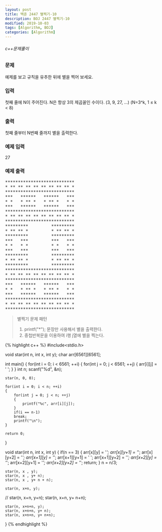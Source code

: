 ```yaml
---
layout: post
title: 백준 2447 별찍기-10
description: BOJ 2447 별찍기-10
modified: 2019-10-03
tags: [Algorithm, BOJ]
categories: [Algorithm]
---
```

###### c++문제풀이
 
### 문제

예제를 보고 규칙을 유추한 뒤에 별을 찍어 보세요.

### 입력

첫째 줄에 N이 주어진다. N은 항상 3의 제곱꼴인 수이다. (3, 9, 27, ...) (N=3^k, 1 ≤ k < 8)

### 출력
첫째 줄부터 N번째 줄까지 별을 출력한다.

### 예제 입력   
27

### 예제 출력  
<pre>
***************************
* ** ** ** ** ** ** ** ** *
***************************
***   ******   ******   ***
* *   * ** *   * ** *   * *
***   ******   ******   ***
***************************
* ** ** ** ** ** ** ** ** *
***************************
*********         *********
* ** ** *         * ** ** *
*********         *********
***   ***         ***   ***
* *   * *         * *   * *
***   ***         ***   ***
*********         *********
* ** ** *         * ** ** *
*********         *********
***************************
* ** ** ** ** ** ** ** ** *
***************************
***   ******   ******   ***
* *   * ** *   * ** *   * *
***   ******   ******   ***
***************************
* ** ** ** ** ** ** ** ** *
***************************
</pre>
> 별찍기 문제 패턴 
> 1. printf("*"); 문장만 사용해서 별을 출력한다.
> 2. 중첩반복문을 이용하여 i행 j열에 별을 찍는다.


{% highlight c++ %}
#include<stdio.h>

void star(int n, int x, int y);
char arr[6561][6561];

int main()
{
	for(int i = 0; i < 6561; ++i)
	{
		for(int j = 0; j < 6561; ++j)
		{
		    arr[i][j] = ' ';
		}
	}
	int n; 
	scanf("%d", &n);
	
	star(n, 0, 0);
		
	for(int i = 0; i < n; ++i)
	{
		for(int j = 0; j < n; ++j)
		{
			printf("%c", arr[i][j]);
		}
		if(i == n-1)
		break;
		printf("\n");
	}
	
	return 0;
}

void star(int n, int x, int y)
{
	if(n == 3)
	{
		arr[x][y] = '*';
		arr[x][y+1] = '*';
		arr[x][y+2] = '*';
		arr[x+1][y] = '*';
		arr[x+1][y+1] = ' ';
		arr[x+1][y+2] = '*';
		arr[x+2][y] = '*';
		arr[x+2][y+1] = '*';
		arr[x+2][y+2] = '*';
		return;
	}
	n = n/3;
	
	star(n, x , y);
	star(n, x , y+ n);
	star(n, x , y+ n + n);
	
	star(n, x+n, y);
//	star(n, x+n, y+n);
	star(n, x+n, y+ n+n);
	
	star(n, x+n+n, y);
	star(n, x+n+n, y+ n);
	star(n, x+n+n, y+ n+n);
	
}
{% endhighlight %}

